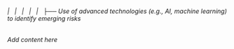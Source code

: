 ###### |   |   |   |   |   ├── Use of advanced technologies (e.g., AI, machine learning) to identify emerging risks

*Add content here*